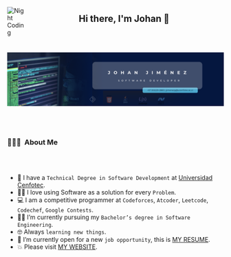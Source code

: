 <img alt="Night Coding" src="./assets/Hand%20Wave.gif" width='40' align="left"/><h2 align="center">Hi there, I'm Johan 👋</h2>

<br><br>

![Johan Banner](/assets/johan_banner.png)

<br><br>

### 👨🏻‍💻 &nbsp;About Me
<br><br>

- :school: I have a `Technical Degree in Software Development` at [Universidad Cenfotec](https://ucenfotec.ac.cr).
- :technologist: I love using Software as a solution for every `Problem`.
- :computer: I am a competitive programmer at `Codeforces`, `Atcoder`, `Leetcode`, `Codechef`, `Google Contests`.
- :student: I’m currently pursuing my `Bachelor’s degree in Software Engineering`.
- :nerd_face: Always `learning new things`.
- :thinking: I’m currently open for a new `job opportunity`, this is [MY RESUME](www.linkedin.com/in/jjimenezg242).
- :boom: Please visit [MY WEBSITE]().
<br>



